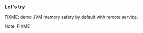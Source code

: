 <!-- markdownlint-disable MD041 -->

### Let's try

FIXME: demo JVM memory safety by default with remote service.

Note: FIXME

